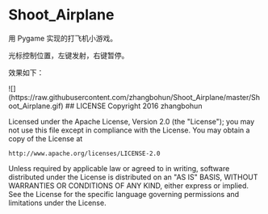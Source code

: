 # Shoot_Airplane
<p>用 Pygame 实现的打飞机小游戏。</p>
<p>光标控制位置，左键发射，右键暂停。</p>
<p>效果如下：</p>
![](https://raw.githubusercontent.com/zhangbohun/Shoot_Airplane/master/Shoot_Airplane.gif)
## LICENSE
Copyright 2016 zhangbohun

Licensed under the Apache License, Version 2.0 (the "License");
you may not use this file except in compliance with the License.
You may obtain a copy of the License at

    http://www.apache.org/licenses/LICENSE-2.0

Unless required by applicable law or agreed to in writing, software
distributed under the License is distributed on an "AS IS" BASIS,
WITHOUT WARRANTIES OR CONDITIONS OF ANY KIND, either express or implied.
See the License for the specific language governing permissions and
limitations under the License.
